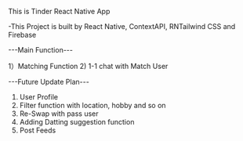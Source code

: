 This is Tinder React Native App 

-This Project is built by React Native, ContextAPI, RNTailwind CSS and Firebase

---Main Function---

1）Matching Function
2) 1-1 chat with Match User



---Future Update Plan---
1) User Profile
2) Filter function with location, hobby and so on
3) Re-Swap with pass user
4) Adding Datting suggestion function
5) Post Feeds
